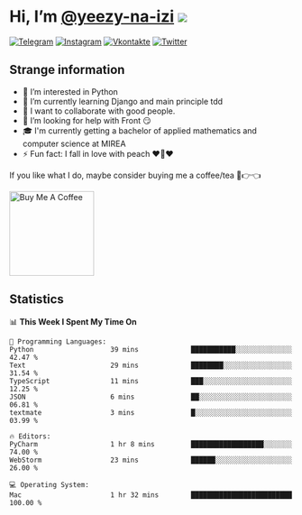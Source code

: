 # Hi, I’m [@yeezy-na-izi](https://github.com/yeezy-na-izi/) ![](https://visitor-badge.glitch.me/badge?page_id=yeezy-na-izi.yeezy-na-izi)

[![Telegram](https://img.shields.io/badge/Telegram-262424?style=for-the-badge&logo=Telegram)](https://t.me/yeezy_na_izi)
[![Instagram](https://img.shields.io/badge/Instagram-262424?style=for-the-badge&logo=Instagram)](https://www.instagram.com/yeezy_na_izi)
[![Vkontakte](https://img.shields.io/badge/VK-262424?style=for-the-badge&logo=Vk&logoColor=0077FF)](https://vk.com/yeezy_na_izi)
[![Twitter](https://img.shields.io/badge/Twitter-262424?style=for-the-badge&logo=Twitter)](https://twitter.com/yeezynaizi)

## Strange information
  
- 👀 I’m interested in Python
- 🌱 I’m currently learning Django and main principle tdd
- 💞️ I want to collaborate with good people.
- 🤔 I’m looking for help with Front 😏
- 🎓 I'm currently getting a bachelor of applied mathematics and computer science at MIREA
- ⚡️ Fun fact: I fall in love with peach ❤️🍑❤️

If you like what I do, maybe consider buying me a coffee/tea 🥺👉👈

<a href="https://www.buymeacoffee.com/yeezynaizi" target="_blank"><img src="https://cdn.buymeacoffee.com/buttons/v2/default-red.png" alt="Buy Me A Coffee" width="150" ></a>

## Statistics

<!--START_SECTION:waka-->
📊 **This Week I Spent My Time On** 

```text
💬 Programming Languages: 
Python                   39 mins             ███████████░░░░░░░░░░░░░░   42.47 % 
Text                     29 mins             ████████░░░░░░░░░░░░░░░░░   31.54 % 
TypeScript               11 mins             ███░░░░░░░░░░░░░░░░░░░░░░   12.25 % 
JSON                     6 mins              ██░░░░░░░░░░░░░░░░░░░░░░░   06.81 % 
textmate                 3 mins              █░░░░░░░░░░░░░░░░░░░░░░░░   03.99 % 

🔥 Editors: 
PyCharm                  1 hr 8 mins         ██████████████████░░░░░░░   74.00 % 
WebStorm                 23 mins             ██████░░░░░░░░░░░░░░░░░░░   26.00 % 

💻 Operating System: 
Mac                      1 hr 32 mins        █████████████████████████   100.00 % 
```


<!--END_SECTION:waka-->
